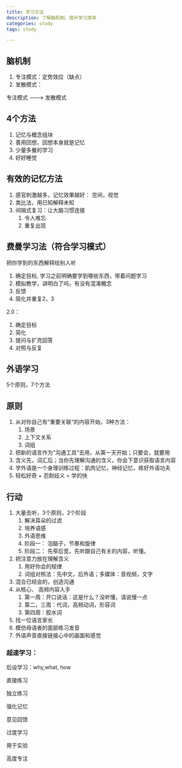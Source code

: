 ```yaml
---
title: 学习方法
description: 了解脑机制，提升学习效率
categories: study
tags: study

---
```


## 脑机制

1. 专注模式：定势效应（缺点）
2. 发散模式：

专注模式 ---> 发散模式

## 4个方法

1. 记忆与概念组块
2. 善用回想，回想本身就是记忆
3. 少量多餐的学习
4. 好好睡觉

## 有效的记忆方法

1. 感官刺激越多，记忆效果越好： 空间，视觉
2. 类比法，用已知解释未知
3. 间隔式复习：让大脑习惯连接
   1. 令人难忘
   2. 重复出现

## 费曼学习法（符合学习模式）

把你学到的东西解释给别人听

1. 确定目标, 学习之前明确要学到哪些东西，带着问题学习
2. 模拟教学，讲明白了吗，有没有混淆概念
3. 反馈
4. 简化并重复2，3

2.0：

1. 确定目标
2. 简化
3. 提问与扩充回答
4. 对照与反复

## 外语学习

5个原则，7个方法

## 原则

1. 从对你自己有”重要关联“的内容开始，3种方法：
   1. 场景
   2. 上下文关系
   3. 词组
2. 把新的语言作为”沟通工具“去用，从第一天开始；只要会，就要用
3. 含义先，词汇后；当你先理解沟通的含义，你会下意识获取语言内容
4. 学外语是一个身理训练过程：肌肉记忆，神经记忆，练好外语功夫
5. 轻松好奇 + 忍耐歧义 = 学的快

## 行动

1. 大量去听，3个原则，2个阶段
   1. 解决耳朵的过滤
   2. 培养语感
   3. 外语思维
   4. 阶段一： 泡脑子，节奏和旋律
   5. 阶段二： 先窄后宽，先听跟自己有关的内容，听懂。
2. 把注意力放在理解含义
   1. 用好你会的规律
   2. 词组对照法：先中文，后外语；多媒体：音视频，文字
3. 混合已经会的，创造沟通
4. 从核心、 高频内容入手
   1. 第一周：开口说话：这是什么？没听懂，请说慢一点
   2. 第二，三周：代词，高频动词，形容词
   3. 第四周：胶水词
5. 找一位语言家长
6. 模仿母语者的面部练习发音
7. 外语声音直接链接心中的画面和感觉



### 超速学习：

后设学习：why,what, how

直接练习

独立练习

强化记忆

意见回馈

过度学习

用于实验



高度专注


